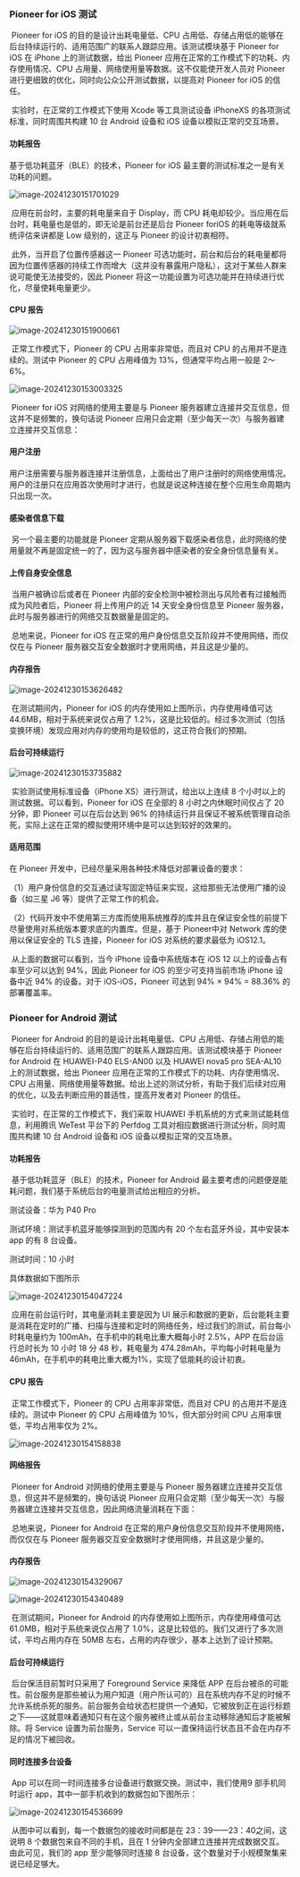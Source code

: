 ### Pioneer for iOS 测试	

​	Pioneer for iOS 的目的是设计出耗电量低、CPU 占用低、存储占用低的能够在后台持续运行的、适用范围广的联系人跟踪应用。该测试模块基于 Pioneer for iOS 在 iPhone 上的测试数据，给出 Pioneer 应用在正常的工作模式下的功耗、内存使用情况、CPU 占用量、网络使用量等数据。这不仅能使开发人员对 Pioneer 进行更细致的优化，同时向公众公开测试数据，以提高对 Pioneer for iOS 的信任。

​	实验时，在正常的工作模式下使用 Xcode 等工具测试设备 iPhoneXS 的各项测试标准，同时周围共构建 10 台 Android 设备和 iOS 设备以模拟正常的交互场景。



#### 功耗报告

基于低功耗蓝牙（BLE）的技术，Pioneer for iOS 最主要的测试标准之一是有关功耗的问题。

![image-20241230151701029](https://cdn.jsdelivr.net/gh/lunan0320/pics@main/images/202412202412301517213.png)

​	应用在前台时，主要的耗电量来自于 Display，而 CPU 耗电却较少。当应用在后台时，耗电量也是低的，即无论是前台还是后台 Pioneer foriOS 的耗电等级就系统评估来讲都是 Low 级别的，这正与 Pioneer 的设计初衷相符。

​	此外，当开启了位置传感器这一 Pioneer 可选功能时，前台和后台的耗电量都将因为位置传感器的持续工作而增大（这并没有暴露用户隐私），这对于某些人群来说可能使无法接受的，因此 Pioneer 将这一功能设置为可选功能并在持续进行优化，尽量使耗电量更少。

#### CPU 报告

![image-20241230151900661](https://cdn.jsdelivr.net/gh/lunan0320/Pioneer@main/images/202412301529373.png)

​	正常工作模式下，Pioneer 的 CPU 占用率非常低，而且对 CPU 的占用并不是连续的。测试中 Pioneer 的 CPU 占用峰值为 13%，但通常平均占用一般是 2～6%。

![image-20241230153003325](https://cdn.jsdelivr.net/gh/lunan0320/Pioneer@main/images/202412301530407.png)

​	Pioneer for iOS 对网络的使用主要是与 Pioneer 服务器建立连接并交互信息，但这并不是频繁的，换句话说 Pioneer 应用只会定期（至少每天一次）与服务器建立连接并交互信息：

#### 用户注册

​	用户注册需要与服务器连接并注册信息，上面给出了用户注册时的网络使用情况。用户的注册只在应用首次使用时才进行，也就是说这种连接在整个应用生命周期内只出现一次。

#### 感染者信息下载

​	另一个最主要的功能就是 Pioneer 定期从服务器下载感染者信息，此时网络的使用量就不再是固定统一的了，因为这与服务器中感染者的安全身份信息量有关。

#### 上传自身安全信息

​	当用户被确诊后或者在 Pioneer 内部的安全检测中被检测出与风险者有过接触而成为风险者后，Pioneer 将上传用户的近 14 天安全身份信息至 Pioneer 服务器，此时与服务器进行的网络交互数据量是固定的。

​	总地来说，Pioneer for iOS 在正常的用户身份信息交互阶段并不使用网络，而仅仅在与 Pioneer 服务器交互安全数据时才使用网络，并且这是少量的。

#### 内存报告

![image-20241230153626482](https://cdn.jsdelivr.net/gh/lunan0320/Pioneer@main/images/202412301536567.png)

​	在测试期间内，Pioneer for iOS 的内存使用如上图所示，内存使用峰值可达 44.6MB，相对于系统来说仅占用了 1.2%，这是比较低的。经过多次测试（包括变换环境）发现应用对内存的使用均是较低的，这正符合我们的预期。

#### 后台可持续运行

![image-20241230153735882](https://cdn.jsdelivr.net/gh/lunan0320/Pioneer@main/images/202412301537019.png)

​	实验测试使用标准设备（iPhone XS）进行测试，给出以上连续 8 个小时以上的测试数据。可以看到，Pioneer for iOS 在全部的 8 小时之内休眠时间仅占了 20 分钟，即 Pioneer 可以在后台达到 96% 的持续运行并且保证不被系统管理自动杀死，实际上这在正常的模拟使用环境中是可以达到较好的效果的。

#### 适用范围

在 Pioneer 开发中，已经尽量采用各种技术降低对部署设备的要求：

（1）用户身份信息的交互通过读写固定特征来实现，这给那些无法使用广播的设备（如三星 J6 等）提供了正常工作的机会。

（2）代码开发中不使用第三方库而使用系统推荐的库并且在保证安全性的前提下尽量使用对系统版本要求底的内置库。但是，基于 Pioneer中对 Network 库的使用以保证安全的 TLS 连接，Pioneer for iOS 对系统的要求最低为 iOS12.1。

​	从上面的数据可以看到，当今 iPhone 设备中系统版本在 iOS 12 以上的设备占有率至少可以达到 94%，因此 Pioneer for iOS 的至少可支持当前市场 iPhone 设备中近 94% 的设备。对于 iOS-iOS，Pioneer 可达到 94% × 94% = 88.36% 的部署覆盖率。



### Pioneer for Android 测试

​	Pioneer for Android 的目的是设计出耗电量低、CPU 占用低、存储占用低的能够在后台持续运行的、适用范围广的联系人跟踪应用。该测试模块基于 Pioneer for Android 在 HUAWEI-P40 ELS-AN00 以及 HUAWEI nova5 pro SEA-AL10 上的测试数据，给出 Pioneer 应用在正常的工作模式下的功耗、内存使用情况、CPU 占用量、网络使用量等数据。给出上述的测试分析，有助于我们后续对应用的优化，以及去判断应用的普适性，提高开发者对 Pioneer 的信任。

​	实验时，在正常的工作模式下，我们采取 HUAWEI 手机系统的方式来测试能耗信息，利用腾讯 WeTest 平台下的 Perfdog 工具对相应数据进行测试分析，同时周围共构建 10 台 Android 设备和 iOS 设备以模拟正常的交互场景。

#### 功耗报告

​	基于低功耗蓝牙（BLE）的技术，Pioneer for Android 最主要考虑的问题便是能耗问题，我们基于系统后台的电量测试给出相应的分析。

测试设备：华为 P40 Pro

测试环境：测试手机蓝牙能够探测到的范围内有 20 个左右蓝牙外设，其中安装本 app 的有 8 台设备。

测试时间：10 小时

具体数据如下图所示

![image-20241230154047224](https://cdn.jsdelivr.net/gh/lunan0320/Pioneer@main/images/202412301540308.png)

​	应用在前台运行时，其电量消耗主要是因为 UI 展示和数据的更新，后台能耗主要是消耗在定时的广播、扫描与连接和定时的网络任务，经过我们的测试，前台每小时耗电量约为 100mAh，在手机中的耗电比重大概每小时 2.5%，APP 在后台运行总时长为 10 小时 18 分 48 秒，耗电量为 474.28mAh，平均每小时耗电量为 46mAh，在手机中的耗电比重大概为1%，实现了低能耗的设计初衷。

#### CPU 报告

​	正常工作模式下，Pioneer 的 CPU 占用率非常低，而且对 CPU 的占用并不是连续的。测试中 Pioneer 的 CPU 占用峰值为 10%，但大部分时间 CPU 占用率很低，平均占用率仅为 2%。

![image-20241230154158838](https://cdn.jsdelivr.net/gh/lunan0320/Pioneer@main/images/202412301541955.png)

#### 网络报告

​	Pioneer for Android 对网络的使用主要是与 Pioneer 服务器建立连接并交互信息，但这并不是频繁的，换句话说 Pioneer 应用只会定期（至少每天一次）与服务器建立连接并交互信息，因此网络流量消耗在下面：

​	总地来说，Pioneer for Android 在正常的用户身份信息交互阶段并不使用网络，而仅仅在与 Pioneer 服务器交互安全数据时才使用网络，并且这是少量的。

#### 内存报告

![image-20241230154329067](https://cdn.jsdelivr.net/gh/lunan0320/Pioneer@main/images/202412301543155.png)

![image-20241230154340489](https://cdn.jsdelivr.net/gh/lunan0320/Pioneer@main/images/202412301543547.png)

​	在测试期间，Pioneer for Android 的内存使用如上图所示，内存使用峰值可达 61.0MB，相对于系统来说仅占用了 1.0%，这是比较低的。我们又进行了多次测试，平均占用内存在 50MB 左右，占用的内存很少，基本上达到了设计预期。

#### 后台可持续运行

​	后台保活目前暂时只采用了 Foreground Service 来降低 APP 在后台被杀的可能性。前台服务是那些被认为用户知道（用户所认可的）且在系统内存不足的时候不允许系统杀死的服务。前台服务会给状态栏提供一个通知，它被放到正在运行标题之下——这就意味着通知只有在这个服务被终止或从前台主动移除通知后才能被解除。将 Service 设置为前台服务，Service 可以一直保持运行状态且不会在内存不足的情况下被回收。

#### 同时连接多台设备

​	App 可以在同一时间连接多台设备进行数据交换。测试中，我们使用9 部手机同时运行 app，其中一部手机收到的数据包如下图所示：

![image-20241230154536699](https://cdn.jsdelivr.net/gh/lunan0320/Pioneer@main/images/202412301545752.png)

​	从图中可以看到，每一个数据包的接收时间都是在 23：39——23：40之间，这说明 8 个数据包来自不同的手机，且在 1 分钟内全部建立连接并完成数据交互。由此可见，我们的 app 至少能够同时连接 8 台设备，这个数量对于小规模聚集来说已经足够大。